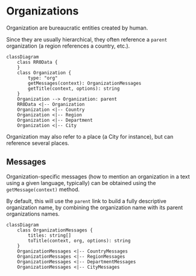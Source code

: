 # Organizations

Organization are bureaucratic entities created by human.

Since they are usually hierarchical, they often reference a `parent` organization (a region references a country, etc.).

```mermaid
classDiagram
    class RR0Data {
    }
    class Organization {
        type: "org"
        getMessages(context): OrganizationMessages
        getTitle(context, options): string
    }
    Organization --> Organization: parent
    RR0Data <|-- Organization
    Organization <|-- Country
    Organization <|-- Region
    Organization <|-- Department
    Organization <|-- City

```

Organization may also refer to a place (a City for instance), but can reference several places.

## Messages

Organization-specific messages (how to mention an organization in a text using a given language, typically) can be obtained using the `getMessage(context)` method.

By default, this will use the `parent` link to build a fully descriptive organization name, by combining the organization name with its parent organizations names.

```mermaid
classDiagram
    class OrganizationMessages {
        titles: string[]
        toTitle(context, org, options): string
    }
    OrganizationMessages <|-- CountryMessages
    OrganizationMessages <|-- RegionMessages
    OrganizationMessages <|-- DepartmentMessages
    OrganizationMessages <|-- CityMessages
```
